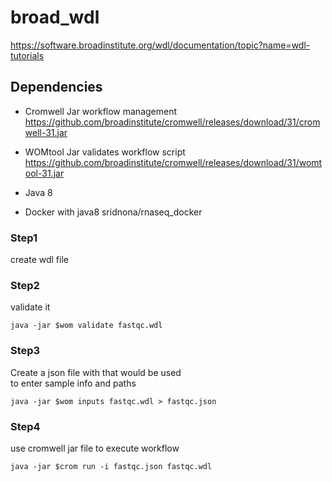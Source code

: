 # broad_wdl

<https://software.broadinstitute.org/wdl/documentation/topic?name=wdl-tutorials>

## Dependencies 
 * Cromwell Jar workflow management
 <https://github.com/broadinstitute/cromwell/releases/download/31/cromwell-31.jar>

 * WOMtool Jar validates workflow script
 <https://github.com/broadinstitute/cromwell/releases/download/31/womtool-31.jar>

 * Java 8 

 * Docker with java8
  sridnona/rnaseq_docker



### Step1
create wdl file 

### Step2
validate it 
```{shell}
java -jar $wom validate fastqc.wdl
```

### Step3
Create a json file with that would be used  
to enter sample info and paths
```{shell}
java -jar $wom inputs fastqc.wdl > fastqc.json
```

### Step4
use cromwell jar file to execute workflow
```{shell}
java -jar $crom run -i fastqc.json fastqc.wdl
```


